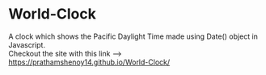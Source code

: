 # World-Clock
A clock which shows the Pacific Daylight Time made using Date() object in Javascript. <br>
Checkout the site with this link --> https://prathamshenoy14.github.io/World-Clock/
